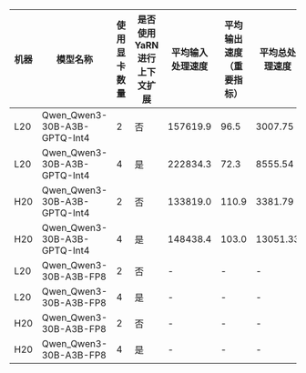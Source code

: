 |机器|模型名称|使用显卡数量|是否使用YaRN进行上下文扩展|平均输入处理速度|平均输出速度（重要指标）|平均总处理速度|
|-|-|-|-|-|-|-|
|L20|Qwen_Qwen3-30B-A3B-GPTQ-Int4|2|否|157619.9|96.5|3007.75|
|L20|Qwen_Qwen3-30B-A3B-GPTQ-Int4|4|是|222834.3|72.3|8555.54|
|H20|Qwen_Qwen3-30B-A3B-GPTQ-Int4|2|否|133819.0|110.9|3381.79|
|H20|Qwen_Qwen3-30B-A3B-GPTQ-Int4|4|是|148438.4|103.0|13051.33|
|L20|Qwen_Qwen3-30B-A3B-FP8|2|否|-|-|-|
|L20|Qwen_Qwen3-30B-A3B-FP8|4|是|-|-|-|
|H20|Qwen_Qwen3-30B-A3B-FP8|2|否|-|-|-|
|H20|Qwen_Qwen3-30B-A3B-FP8|4|是|-|-|-|
